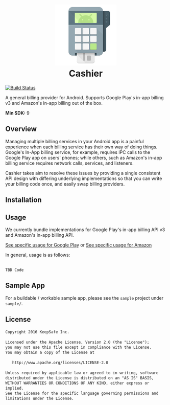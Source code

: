 <h1 align="center">
	<img src="web/ic_launcher.png" alt="Cashier"><br/>
	Cashier 
</h1>

[![Build Status](https://travis-ci.com/KeepSafe/Cashier.svg?token=GKHJnCCyj3zqzwTu3uMu&branch=master)](https://travis-ci.com/KeepSafe/Cashier)

A general billing provider for Android. Supports Google Play's in-app billing v3 and Amazon's in-app billing out of the box.

**Min SDK:** 9

## Overview

Managing multiple billing services in your Android app is a painful experience when each billing service has their own way of doing things. Google's In-App billing service, for example, requires IPC calls to the Google Play app on users' phones; while others, such as Amazon's in-app billing service requires network calls, services, and listeners.

Cashier takes aim to resolve these issues by providing a single consistent API design with differing underlying implementations so that you can write your billing code once, and easily swap billing providers.

## Installation

## Usage

We currently bundle implementations for Google Play's in-app billing API v3 and Amazon's in-app billing API.

[See specific usage for Google Play](#soon) or [See specific usage for Amazon](#soon)

In general, usage is as follows:
```

TBD Code

```

## Sample App

For a buildable / workable sample app, please see the `sample` project under `sample/`.

## License

    Copyright 2016 KeepSafe Inc.

    Licensed under the Apache License, Version 2.0 (the "License");
    you may not use this file except in compliance with the License.
    You may obtain a copy of the License at

       http://www.apache.org/licenses/LICENSE-2.0

    Unless required by applicable law or agreed to in writing, software
    distributed under the License is distributed on an "AS IS" BASIS,
    WITHOUT WARRANTIES OR CONDITIONS OF ANY KIND, either express or implied.
    See the License for the specific language governing permissions and
    limitations under the License.
